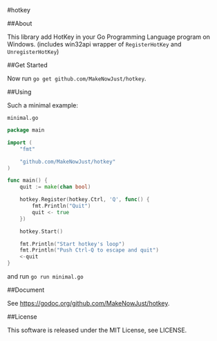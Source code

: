 #hotkey

##About

This library add HotKey in your Go Programming Language program on Windows.
(includes win32api wrapper of `RegisterHotKey` and `UnregisterHotKey`)

##Get Started

Now run `go get github.com/MakeNowJust/hotkey`.

##Using

Such a minimal example:

`minimal.go`

```go
package main

import (
	"fmt"

	"github.com/MakeNowJust/hotkey"
)

func main() {
	quit := make(chan bool)

	hotkey.Register(hotkey.Ctrl, 'Q', func() {
		fmt.Println("Quit")
		quit <- true
	})

	hotkey.Start()

	fmt.Println("Start hotkey's loop")
	fmt.Println("Push Ctrl-Q to escape and quit")
	<-quit
}
```

and run `go run minimal.go`

##Document

See <https://godoc.org/github.com/MakeNowJust/hotkey>.

##License

This software is released under the MIT License, see LICENSE.

